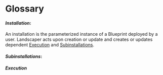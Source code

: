# Glossary


#### _Installation_: 
  An installation is the parameterized instance of a Blueprint deployed by a user.
  Landscaper acts upon creation or update and creates or updates dependent [Execution](#_execution_) and [Subinstallations](#_subinstallations).
  
#### _Subinstallations_:
  

#### _Execution_

  